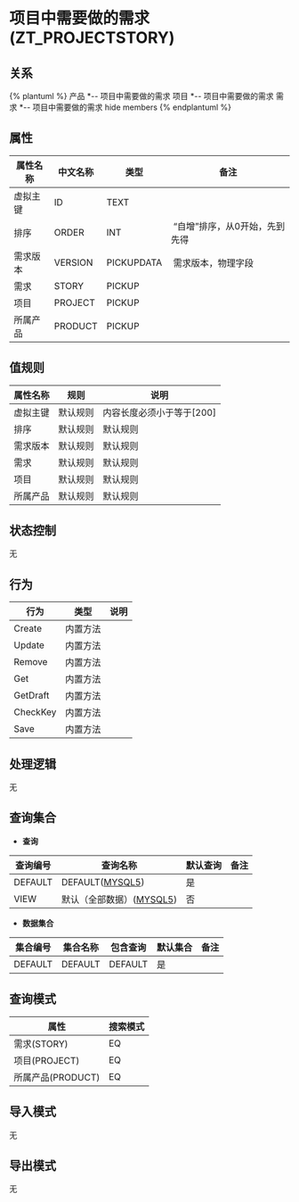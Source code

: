 # 项目中需要做的需求(ZT_PROJECTSTORY)

  

## 关系
{% plantuml %}
产品 *-- 项目中需要做的需求 
项目 *-- 项目中需要做的需求 
需求 *-- 项目中需要做的需求 
hide members
{% endplantuml %}

## 属性

| 属性名称        |    中文名称    | 类型     |  备注  |
| --------   |------------| -----   |  -------- | 
|虚拟主键|ID|TEXT|&nbsp;|
|排序|ORDER|INT|&nbsp;“自增”排序，从0开始，先到先得|
|需求版本|VERSION|PICKUPDATA|&nbsp;需求版本，物理字段|
|需求|STORY|PICKUP|&nbsp;|
|项目|PROJECT|PICKUP|&nbsp;|
|所属产品|PRODUCT|PICKUP|&nbsp;|

## 值规则
| 属性名称    | 规则    |  说明  |
| --------   |------------| ----- | 
|虚拟主键|默认规则|内容长度必须小于等于[200]|
|排序|默认规则|默认规则|
|需求版本|默认规则|默认规则|
|需求|默认规则|默认规则|
|项目|默认规则|默认规则|
|所属产品|默认规则|默认规则|

## 状态控制

无


## 行为
| 行为    | 类型    |  说明  |
| --------   |------------| ----- | 
|Create|内置方法|&nbsp;|
|Update|内置方法|&nbsp;|
|Remove|内置方法|&nbsp;|
|Get|内置方法|&nbsp;|
|GetDraft|内置方法|&nbsp;|
|CheckKey|内置方法|&nbsp;|
|Save|内置方法|&nbsp;|

## 处理逻辑
无

## 查询集合

* **查询**

| 查询编号 | 查询名称       | 默认查询 |   备注|
| --------  | --------   | --------   | ----- |
|DEFAULT|DEFAULT([MYSQL5](../../appendix/query_MYSQL5.md#ProjectStory_Default))|是|&nbsp;|
|VIEW|默认（全部数据）([MYSQL5](../../appendix/query_MYSQL5.md#ProjectStory_View))|否|&nbsp;|

* **数据集合**

| 集合编号 | 集合名称   |  包含查询  | 默认集合 |   备注|
| --------  | --------   | -------- | --------   | ----- |
|DEFAULT|DEFAULT|DEFAULT|是|&nbsp;|

## 查询模式
| 属性      |    搜索模式     |
| --------   |------------|
|需求(STORY)|EQ|
|项目(PROJECT)|EQ|
|所属产品(PRODUCT)|EQ|

## 导入模式
无


## 导出模式
无

